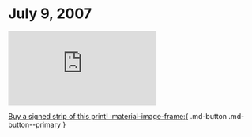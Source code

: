 # July 9, 2007

![](https://www.achewood.com/comic.php?date=07092007)

[Buy a signed strip of this print! :material-image-frame:](https://achewood-holiday-pop-up.myshopify.com/products/strip#07092007){ .md-button .md-button--primary }
